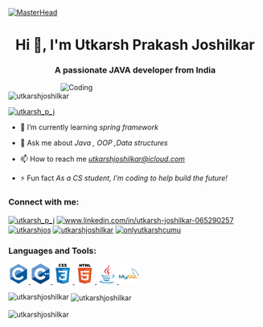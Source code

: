 [![MasterHead](https://repository-images.githubusercontent.com/588181932/e36ec678-7984-4cdd-8e4c-a3932772ff8e)](https://utkarshjoshilkar.io)
<h1 align="center">Hi 👋, I'm Utkarsh Prakash Joshilkar</h1>
<h3 align="center">A passionate JAVA developer from India</h3>
<img align="right" alt="Coding" width="400" src="https://cdn.dribbble.com/users/1162077/screenshots/3848914/programmer.gif" />



<p align="left"> <img src="https://komarev.com/ghpvc/?username=utkarshjoshilkar&label=Profile%20views&color=0e75b6&style=flat" alt="utkarshjoshilkar" /> </p>

<p align="left"> <a href="https://twitter.com/utkarsh_p_j" target="blank"><img src="https://img.shields.io/twitter/follow/utkarsh_p_j?logo=twitter&style=for-the-badge" alt="utkarsh_p_j" /></a> </p>

- 🌱 I’m currently learning *spring framework*

- 💬 Ask me about *Java , OOP ,Data structures*

- 📫 How to reach me *utkarshjoshilkar@icloud.com*

- ⚡ Fun fact *As a CS student, I’m coding to help build the future!*

<h3 align="left">Connect with me:</h3>
<p align="left">
<a href="https://twitter.com/utkarsh_p_j" target="blank"><img align="center" src="https://raw.githubusercontent.com/rahuldkjain/github-profile-readme-generator/master/src/images/icons/Social/twitter.svg" alt="utkarsh_p_j" height="30" width="40" /></a>
<a href="https://linkedin.com/in/www.linkedin.com/in/utkarsh-joshilkar-065290257" target="blank"><img align="center" src="https://raw.githubusercontent.com/rahuldkjain/github-profile-readme-generator/master/src/images/icons/Social/linked-in-alt.svg" alt="www.linkedin.com/in/utkarsh-joshilkar-065290257" height="30" width="40" /></a>
<a href="https://www.codechef.com/users/utkarshjos" target="blank"><img align="center" src="https://cdn.jsdelivr.net/npm/simple-icons@3.1.0/icons/codechef.svg" alt="utkarshjos" height="30" width="40" /></a>
<a href="https://www.leetcode.com/utkarshjoshilkar" target="blank"><img align="center" src="https://raw.githubusercontent.com/rahuldkjain/github-profile-readme-generator/master/src/images/icons/Social/leet-code.svg" alt="utkarshjoshilkar" height="30" width="40" /></a>
<a href="https://auth.geeksforgeeks.org/user/onlyutkarshcumu" target="blank"><img align="center" src="https://raw.githubusercontent.com/rahuldkjain/github-profile-readme-generator/master/src/images/icons/Social/geeks-for-geeks.svg" alt="onlyutkarshcumu" height="30" width="40" /></a>
</p>

<h3 align="left">Languages and Tools:</h3>
<p align="left"> <a href="https://www.cprogramming.com/" target="_blank" rel="noreferrer"> <img src="https://raw.githubusercontent.com/devicons/devicon/master/icons/c/c-original.svg" alt="c" width="40" height="40"/> </a> <a href="https://www.w3schools.com/cpp/" target="_blank" rel="noreferrer"> <img src="https://raw.githubusercontent.com/devicons/devicon/master/icons/cplusplus/cplusplus-original.svg" alt="cplusplus" width="40" height="40"/> </a> <a href="https://www.w3schools.com/css/" target="_blank" rel="noreferrer"> <img src="https://raw.githubusercontent.com/devicons/devicon/master/icons/css3/css3-original-wordmark.svg" alt="css3" width="40" height="40"/> </a> <a href="https://www.w3.org/html/" target="_blank" rel="noreferrer"> <img src="https://raw.githubusercontent.com/devicons/devicon/master/icons/html5/html5-original-wordmark.svg" alt="html5" width="40" height="40"/> </a> <a href="https://www.java.com" target="_blank" rel="noreferrer"> <img src="https://raw.githubusercontent.com/devicons/devicon/master/icons/java/java-original.svg" alt="java" width="40" height="40"/> </a> <a href="https://www.mysql.com/" target="_blank" rel="noreferrer"> <img src="https://raw.githubusercontent.com/devicons/devicon/master/icons/mysql/mysql-original-wordmark.svg" alt="mysql" width="40" height="40"/> </a> </p>

<p><img align="left" src="https://github-readme-stats.vercel.app/api/top-langs?username=utkarshjoshilkar&show_icons=true&locale=en&layout=compact" alt="utkarshjoshilkar" /></p>

<p>&nbsp;<img align="center" src="https://github-readme-stats.vercel.app/api?username=utkarshjoshilkar&show_icons=true&locale=en" alt="utkarshjoshilkar" /></p>

<p><img align="center" src="https://github-readme-streak-stats.herokuapp.com/?user=utkarshjoshilkar&" alt="utkarshjoshilkar" /></p>
